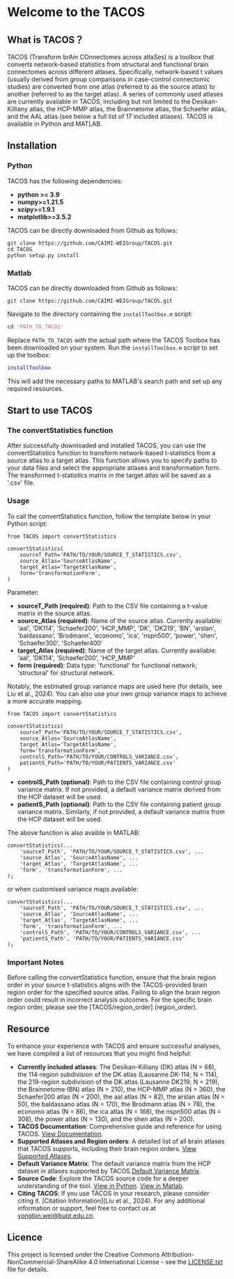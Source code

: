 # Welcome to the TACOS
## What is TACOS？
TACOS (Transform brAin COnnectomes across atlaSes) is a toolbox that converts network-based statistics from structural and functional brain connectomes across different atlases. Specifically, network-based t values (usually derived from group comparisons in case-control connectomic studies) are converted from one atlas (referred to as the source atlas) to another (referred to as the target atlas). A series of commonly used atlases are currently available in TACOS, including but not limited to the Desikan-Killiany atlas, the HCP-MMP atlas, the Brainnetome atlas, the Schaefer atlas, and the AAL atlas (see below a full list of 17 included atlases). TACOS is available in Python and MATLAB. 

## Installation
### Python
TACOS has the following dependencies:

- **python >= 3.9**
- **numpy>=1.21.5**
- **scipy>=1.9.1**
- **matplotlib>=3.5.2**

TACOS can be directly downloaded from Github as follows:
```
git clone https://github.com/CAIMI-WEIGroup/TACOS.git
cd TACOS
python setup.py install
```

### Matlab
TACOS can be directly downloaded from Github as follows:
```
git clone https://github.com/CAIMI-WEIGroup/TACOS.git
```
Navigate to the directory containing the `installToolbox.m` script:
```matlab
cd 'PATH_TO_TACOS'
```
Replace `PATH_TO_TACOS` with the actual path where the TACOS Toolbox has been downloaded on your system.
Run the `installToolbox.m` script to set up the toolbox:
```matlab
installToolbox
```
This will add the necessary paths to MATLAB's search path and set up any required resources.

## Start to use TACOS
### The convertStatistics function
After successfully downloaded and installed TACOS, you can use the convertStatistics function to transform network-based t-statistics from a source atlas to a target atlas. This function allows you to specify paths to your data files and select the appropriate atlases and transformation form. The transformed t-statistics matrix in the target atlas will be saved as a '.csv' file.

### Usage
To call the convertStatistics function, follow the template below in your Python script:
```
from TACOS import convertStatistics

convertStatistics(
    sourceT_Path='PATH/TO/YOUR/SOURCE_T_STATISTICS.csv',
    source_Atlas='SourceAtlasName',
    target_Atlas='TargetAtlasName',
    form='transformationForm',
)
```

Parameter:
- **sourceT_Path (required)**: Path to the CSV file containing a t-value matrix in the source atlas.
- **source_Atlas (required)**: Name of the source atlas. Currently available: 'aal', 'DK114', 'Schaefer200', 'HCP_MMP', 'DK',  'DK219', 'BN', 'arslan', 'baldassano', 'Brodmann', 'economo', 'ica', 'nspn500', 'power', 'shen', 'Schaefer300', 'Schaefer400'
- **target_Atlas (required)**: Name of the target atlas. Currently available: 'aal', 'DK114', 'Schaefer200', 'HCP_MMP'
- **form (required)**: Data type:  'functional' for functional network; 'structural' for structural network.

Notably, the estimated group variance maps are used here (for details, see Liu et al., 2024). You can also use your own group variance maps to achieve a more accurate mapping.

```
from TACOS import convertStatistics

convertStatistics(
    sourceT_Path='PATH/TO/YOUR/SOURCE_T_STATISTICS.csv',
    source_Atlas='SourceAtlasName',
    target_Atlas='TargetAtlasName',
    form='transformationForm',
    controlS_Path='PATH/TO/YOUR/CONTROLS_VARIANCE.csv',
    patientS_Path='PATH/TO/YOUR/PATIENTS_VARIANCE.csv'
)
```

- **controlS_Path (optional)**: Path to the CSV file containing control group variance matrix. If not provided, a default variance matrix derived from the HCP dataset will be used.
- **patientS_Path (optional)**: Path to the CSV file containing patient group variance matrix. Similarly, if not provided, a default variance matrix from the HCP dataset will be used.


The above function is also avaible in MATLAB:

```
convertStatistics(...
    'sourceT_Path', 'PATH/TO/YOUR/SOURCE_T_STATISTICS.csv', ...
    'source_Atlas', 'SourceAtlasName', ...
    'target_Atlas', 'TargetAtlasName', ...
    'form', 'transformationForm', ...
);
```
or when customised variance maps available:

```
convertStatistics(...
    'sourceT_Path', 'PATH/TO/YOUR/SOURCE_T_STATISTICS.csv', ...
    'source_Atlas', 'SourceAtlasName', ...
    'target_Atlas', 'TargetAtlasName', ...
    'form', 'transformationForm', ...
    'controlS_Path', 'PATH/TO/YOUR/CONTROLS_VARIANCE.csv', ...
    'patientS_Path', 'PATH/TO/YOUR/PATIENTS_VARIANCE.csv'
);
```

### Important Notes
Before calling the convertStatistics function, ensure that the brain region order in your source t-statistics aligns with the TACOS-provided brain region order for the specified source atlas. Failing to align the brain region order could result in incorrect analysis outcomes. For the specific brain region order, please see the [TACOS/region_order] (region_order).

## Resource
To enhance your experience with TACOS and ensure successful analyses, we have compiled a list of resources that you might find helpful:

- **Currently included atlases**: The Desikan-Killiany (DK) atlas (N = 68), the 114-region subdivision of the DK atlas (Lausanne DK-114; N = 114), the 219-region subdivision of the DK atlas (Lausanne DK219; N = 219), the Brainnetome (BN) atlas (N = 210), the HCP-MMP atlas (N = 360), the Schaefer200 atlas (N = 200), the aal atlas (N = 82), the arslan atlas (N = 50), the baldassano atlas (N = 170), the Brodmann atlas (N = 78), the economo atlas (N = 86), the ica atlas (N = 168), the nspn500 atlas (N = 308), the power atlas (N = 130), and the shen atlas (N = 200). 
- **TACOS Documentation**: Comprehensive guide and reference for using TACOS. [View Documentation](README.md).
- **Supported Atlases and Region orders**: A detailed list of all brain atlases that TACOS supports, including their brain region orders. [View Supported Atlases](region_order).
- **Default Variance Matrix**:  The default variance matrix from the HCP dataset in atlases supported by TACOS.[Default Variance Matrix](Python/TACOS/resources/default_variance).
- **Source Code**: Explore the TACOS source code for a deeper understanding of the tool. [View in Python](Python/TACOS). [View in Matlab](Matlab/TACOS).
- **Citing TACOS**: If you use TACOS in your research, please consider citing it. [Citation Information](Liu et al., 2024).
For any additional information or support, feel free to contact us at [yongbin.wei@bupt.edu.cn](yongbin.wei@bupt.edu.cn).
## Licence
This project is licensed under the Creative Commons Attribution-NonCommercial-ShareAlike 4.0 International License - see the [LICENSE.txt](LICENSE.txt) file for details.